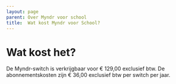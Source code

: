 ```yaml
---
layout: page
parent: Over Myndr voor school
title:  Wat kost Myndr voor School? 
---
```


# Wat kost het?

De Myndr-switch is verkrijgbaar voor € 129,00 exclusief btw. De abonnementskosten zijn € 36,00 exclusief btw per switch per jaar. 


